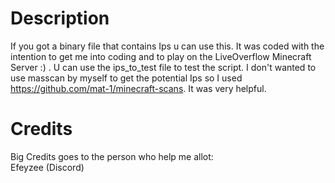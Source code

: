 # Description
If you got a binary file that contains Ips u can use this. It was coded with the intention to get me into coding and to play on the LiveOverflow Minecraft Server :) . U can use the ips_to_test file to test the script. I don't wanted to use masscan by myself to get the potential Ips so I used https://github.com/mat-1/minecraft-scans. It was very helpful.

# Credits
Big Credits goes to the person who help me allot:
<br/>
Efeyzee (Discord)
